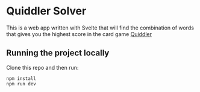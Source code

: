 # Quiddler Solver

This is a web app written with Svelte that will find the combination of words that gives you the highest score in the card game [Quiddler](https://en.wikipedia.org/wiki/Quiddler)

## Running the project locally

Clone this repo and then run:
```
npm install
npm run dev
```
